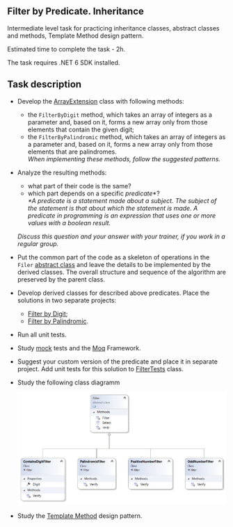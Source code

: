 ## Filter by Predicate. Inheritance

Intermediate level task for practicing inheritance classes, abstract classes and methods, Template Method design pattern.

Estimated time to complete the task - 2h.

The task requires .NET 6 SDK installed.

## Task description ##

- Develop the [ArrayExtension](ArrayExtension) class with following methods:

    - the `FilterByDigit` method, which takes an array of integers as a parameter and, based on it, forms a new array only from those elements that contain the given digit;
    - the `FilterByPalindromic` method, which takes an array of integers as a parameter and, based on it, forms a new array only from those elements that are palindromes.    
    _When implementing these methods, follow the suggested patterns._

- Analyze the resulting methods:
    - what part of their code is the same?
    - which part depends on a specific _predicate_*?      
    _*A predicate  is a statement made about a subject. The subject of the statement is that about which the statement is made. A predicate in programming is an expression that uses one or more values with a boolean result._

    _Discuss this question and your answer with your trainer, if you work in a regular group._

- Put the common part of the code as a skeleton of operations in the `Filer` [abstract class](https://docs.microsoft.com/en-us/dotnet/csharp/language-reference/keywords/abstract) and leave the details to be implemented by the derived classes. The overall structure and sequence of the algorithm are preserved by the parent class. 

- Develop derived classes for described above predicates. Place the solutions in two separate projects:

    - [Filter by Digit](FilerByDigitWithFramework);
    - [Filter by Palindromic](FilterByPalindromicWithFramework).

- Run all unit tests.

- Study [mock](http://xunitpatterns.com/Mock%20Object.html) tests and the [Moq](https://github.com/Moq/moq4/wiki/Quickstart) Framework.

- Suggest your custom version of the predicate and place it in separate project. Add unit tests for this solution to [FilterTests](FilterByVariousPredicates.Tests/FilterTests.cs) class.

- Study the following class diagramm

    ![](/filter-by-predicate.png)

- Study the [Template Method](https://refactoring.guru/design-patterns/template-method) design pattern.
